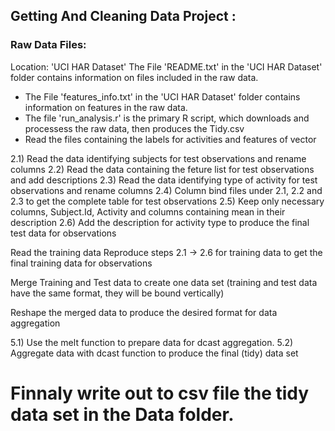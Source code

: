 ## Getting And Cleaning Data Project :

### Raw Data Files:
Location: 'UCI HAR Dataset'
The File 'README.txt' in the 'UCI HAR Dataset' folder contains information on files included in the raw data.

- The File 'features_info.txt' in the 'UCI HAR Dataset' folder contains information on features in the raw data.
- The file 'run_analysis.r' is the primary R script, which downloads and processess the raw data, then produces the Tidy.csv
- Read the files containing the labels for activities and features of vector



2.1) Read the data identifying subjects for test observations and rename columns 2.2) Read the data containing the feture list for test observations and add descriptions 2.3) Read the data identifying type of activity for test observations and rename columns 2.4) Column bind files under 2.1, 2.2 and 2.3 to get the complete table for test observations 2.5) Keep only necessary columns, Subject.Id, Activity and columns containing mean in their description 2.6) Add the description for activity type to produce the final test data for observations

Read the training data
Reproduce steps 2.1 -> 2.6 for training data to get the final training data for observations

Merge Training and Test data to create one data set (training and test data have the same format, they will be bound vertically)

Reshape the merged data to produce the desired format for data aggregation

5.1) Use the melt function to prepare data for dcast aggregation. 5.2) Aggregate data with dcast function to produce the final (tidy) data set

Finnaly write out to csv file the tidy data set in the Data folder.
==========================================================
